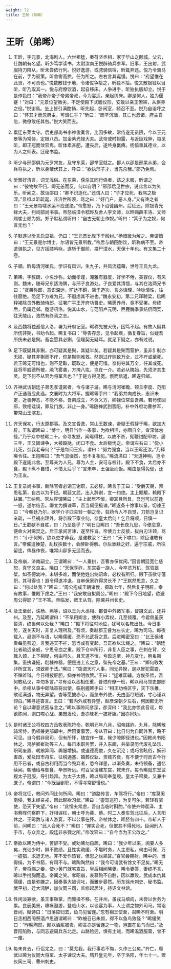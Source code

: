 ```yaml
---
weight: 72
title: 王昕（弟晞）
---
```


# 王昕（弟晞）

1. <span id="王昕（弟晞）-1"></span>
王昕，字元景，北海剧人。六世祖猛，秦苻坚丞相，家于华山之鄜城。父云，仕魏朝有名望。昕少笃学读书，太尉汝南王悦辟骑兵参军。旧事，王出射，武服持刀陪从，昕未尝依行列。悦好逸游，或骋骑信宿，昕辄弃还。悦乃令骑马在前，手为驱策。昕舍辔高拱，任为所之。左右言其诞慢。悦曰：“府望惟在此贤，不可责也。”悦数散钱于地，令诸佐争拾之，昕独不拾。悦又散银钱以目昕，昕乃取其一。悦与府僚饮酒，起自移床。人争进手，昕独执版却立。悦于是作色曰：“我帝孙帝子帝弟帝叔，今为宴适，亲起舆床。卿是何人，独为偃蹇！”对曰：“元景位望微劣，不足使殿下式瞻仪形，安敢以亲王僚寀，从厮养之役。”悦谢焉。坐上皆引满酣畅，昕先起，卧闲室，频召不至。悦乃自诣呼之曰：“怀其才而忽府主，可谓仁乎？”昕曰：“商辛沉湎，其亡也忽诸，府主自忽，微僚敢任其咎。”悦大笑而去。

2. <span id="王昕（弟晞）-2"></span>
累迁东莱太守。后吏部尚书李神俊奏言，比因多故，常侍遂无员限，今以王元景等为常侍，定限八员。加金紫光禄大夫。武帝或时袒露，与近臣戏狎，每见昕，即正冠而敛容焉。昕体素甚肥，遭丧后，遂终身羸瘠。杨愔重其德业，以为人之师表。迁秘书监。

3. <span id="王昕（弟晞）-3"></span>
昕少与邢邵俱为元罗宾友，及守东莱，邵举室就之。郡人以邵是邢杲从弟，会兵将执之，昕以身蔽伏其上，呼曰：“欲执邢子才，当先杀我。”邵乃免焉。

4. <span id="王昕（弟晞）-4"></span>
昕雅好清言，词无浅俗。在东莱，获杀其同行侣者，诘之未服，昕谓之曰：“彼物故不归，卿无恙而反，何以自明？”邢邵后见世宗，说此言以为笑乐。昕闻之，故诣邵曰：“卿不识造化。”还谓人曰：“子才应死，我骂之极深。”显祖以昕疏诞，非济世所须，骂之曰：“好门户，恶人身。”又有谗之者曰：“王元景每嗟水运不应遂绝。”帝愈怒，乃下诏徙幽州。后征还，除银青光禄大夫，判祠部尚书事。帝怒临漳令嵇晔及舍人李文师，以晔赐薛丰洛、文师赐崔士顺为奴。郑子默私谓昕曰：“自古无朝士作奴。”昕曰：“箕子为之奴，何言无也？”

5. <span id="王昕（弟晞）-5"></span>
子默遂以昕言启显祖，仍曰：“王元景比陛下于殷纣。”杨愔微为解之。帝谓愔曰：“王元景是尔博士，尔语皆元景所教。”帝后与朝臣酣饮，昕称病不至。帝遣骑执之，见方摇膝吟咏，遂斩于御前，投尸漳水，天保十年也。有文集二十卷。

6. <span id="王昕（弟晞）-6"></span>
子顗。昕母清河崔氏，学识有风训，生九子，并风流蕴藉，世号王氏九龙。

7. <span id="王昕（弟晞）-7"></span>
弟晞，字叔朗，小名沙弥。幼而孝谨，淹雅有器度，好学不倦，美容仪，有风则。魏末，随母兄东适海隅，与邢子良游处。子良爱其清悟，与其在洛两兄书曰：“贤弟弥郎，意识深远，旷达不羁，简于造次，言必诣理，吟咏情性，往往丽绝。恐足下方难为兄，不遐虑其不进也。”魏永安初，第二兄晖聘梁，启晞释褐除员外散骑侍郎，征署广平王开府功曹史。晞愿养母，竟不受署。母终后，仍属迁邺。遨游巩洛，悦其山水，与范阳卢元明、巨鹿魏季景结侣同契，往天陵山，浩然有终焉之志。

8. <span id="王昕（弟晞）-8"></span>
及西魏将独孤信入洛，署为开府记室。晞称先被犬伤，困笃不起。有故人疑其所伤非猘，书劝令起。晞复书曰：“辱告存念，见令起疾，循复眷旨，似疑吾所伤未必是猘。吾岂愿其必猘，但理契无疑耳。就足下疑之，亦有过说。

9. <span id="王昕（弟晞）-9"></span>
足下既疑其非猘，亦可疑其是猘，其疑半矣。若疑其是猘而营护，虽非犭制亦无损，疑其非猘而不疗，傥是猘则难救。然则过疗则致万全，过不疗或至死。若王晞无可惜也，则不足取，既取之，便是可惜。奈何夺其万全，任其或死。且将军威德所被，飚飞雾袭，方掩八竑，岂在一介。若必从隗始，先须济其生灵。足下何不从容为将军言也？”于是方得见宽。俄而信返，晞遂归邺。

10. <span id="王昕（弟晞）-10"></span>
齐神武访朝廷子弟忠孝谨密者，令与诸子游。晞与清河崔瞻、顿丘李度、范阳卢正通首应此选。文襄时为大将军，握晞等手曰：“我弟并向成长，志识未定，近善狎恶，不能不移。吾弟成立，不负义方，卿禄位常亚吾弟。若苟使回邪，致相诖误，罪及门族，非止一身。”晞随神武到晋阳，补中外府功曹参军，带常山王演友。

11. <span id="王昕（弟晞）-11"></span>
齐天保初，行太原郡事。及文宣昏逸，常山王数谏，帝疑王假辞于晞，欲加大辟。王私谓晞曰：“博士，明日当作一条事，为欲相活，亦图自全，宜深体勿怪。”乃于众中杖晞二十。帝寻发怒，闻晞得杖，以故不杀，髡鞭钳配甲坊。居三年，王又固谏争，大被殴挞，闭口不食。太后极忧之。帝谓左右曰：“傥小儿死，奈我老母何？”于是每问王疾，谓曰：“努力强食，当以王晞还汝。”乃释晞令往。王抱晞曰：“吾气息缀然，恐不复相见。”晞流涕曰：“天道神明，岂令殿下遂毙此舍。至尊亲为人兄，尊为人主，安可与校计。殿下不食，太后亦不食，殿下纵不自惜，不惜太后乎？”言未卒，王强坐而饭。晞由是得免徙，还为王友。

12. <span id="王昕（弟晞）-12"></span>
王复录尚书事，新除官者必诣王谢职，去必辞。晞言于王曰：“受爵天朝，拜恩私第，自古以为干纪。朝廷文武，出入辞谢，宜一约绝。主上颙颙，赖殿下扶翼。”王纳焉。常从容谓晞曰：“主上起居不恒，卿耳目所具，吾岂可以前逢一怒，遂尔结舌。卿宜为撰谏草，吾当伺便极谏。”晞遂条十馀事以呈。切谏王曰：“今朝廷乃尔，欲学介子匹夫轻一朝之命，狂药令人不自觉，刀箭岂复识亲疏，一旦祸出理外，将奈殿下家业何，奈皇太后何！乞且将顺，日慎一日。”王歔欷不自胜，曰：乃至是乎？”明日见晞曰：“吾长夜九思，今便息意。便命火对晞焚之。后王承间苦谏，遂至忤旨。帝使力士反接，拔白刃注颈，骂曰：“小子何知，欲以吏才非我，是谁教汝？”王曰：“天下噤口，除臣谁敢有言。”帝催遣捶楚，乱杖抶数十，会醉卧得解。尔后亵黩之好，遍于宗戚，所往留连，俾昼作夜，唯常山邸多无适而去。

13. <span id="王昕（弟晞）-13"></span>
及帝崩，济南嗣立。王谓晞曰：“一人垂拱，吾曹亦保优闲。”因言朝廷宽仁慈恕，真守文良主。晞曰：“天保享祚，东宫委一胡人，今卒览万机，驾驭雄桀。如圣德幼冲，未堪多难，而使他姓出纳诏命，必权有所归。殿下虽欲守藩职，其可得也！遐令得遂冲退，自审保家祚得灵长不？”王默然思念，久之曰：“何以处我？”晞曰：“周公抱成王朝诸侯，摄政七年，然后复子明辟，幸有故事，惟殿下虑之。”王曰：“我安敢自拟周公。”晞曰：“殿下今日地望，欲避周公得耶？”王不答。帝临发，敕王从驾，除晞并州长史。

14. <span id="王昕（弟晞）-14"></span>
及王至邺，诛杨、燕等，诏以王为大丞相、都督中外诸军事，督摄文武，还并州。及至，乃延晞谓曰：“不早用卿言，使群小弄权，几至倾覆。今君侧虽获暂清，终当何以处我？”晞曰：“殿下将往时地位，犹可以名教出处。今日事势，遂关天时，非复人理所及。”有顷，奏赵郡王睿为左长史，晞为司马。每夜载入，昼则不与语，以晞儒缓，恐不允武将之意。后进晞密室曰：“比王侯诸贵每见煎迫，言我违天不祥，恐当或有变起，吾正欲以法绳之。“晞曰：“朝廷比者疏远亲戚，宁思骨血之重。殿下仓卒所行，非复人臣之事，芒刺在背，交戟入颈，上下相疑，何由可久。且天道不恒，亏盈迭至，神几变化，肹蚃斯集。虽执谦挹，粃糠神器，便是违上玄之意，坠先帝之基。”王曰：“卿何敢发非所宜言，须致卿于法。”晞曰：“窃谓天时人事，同无异揆，是以冒犯雷霆，不惮斧钺。今日得披肝胆，抑亦神明攸赞。”王曰：“拯难匡辅，方俟圣哲，吾何敢私议，幸勿多言。”寻有诏以丞相任重，普进府僚一班，晞以司马领吏部郎中。丞相从事中郎陆杳将出使，临别握晞手曰：“相王功格区宇，天下乐推，歌谣满道，物无异望。杳等愿披赤心，而忽奉外使，无由面尽短诚，寸心谨以仰白。”晞寻述杳言。王曰：“若内外咸有异望，赵彦深朝夕左右，何因都无所论？自以卿意试密与言之。”晞以事隙问彦深，彦深曰：“我比亦惊此音谣，每欲陈闻，则口噤心战。弟既发论，吾亦昧死一披肝胆。”因亦同劝。

15. <span id="王昕（弟晞）-15"></span>
是时诸王公将校四方岳牧表陈符命。乾明元年八月，昭帝践祚。九月，除晞散骑常侍，仍领兼吏部郎中。后因奏事罢，帝从容曰：比日何为自同外客，略不可见。自今假非局司，但有所怀，随宜作一牒，候少隙即径进也。”因敕尚书阳休之、鸿胪卿崔劼等三人，每日本职务罢，并入东廊，共举录历代废礼坠乐、职司废置、朝飨异同、舆服增损。或道德高俊，久在沉沦；或巧言眩俗，妖邪害政，爰及田市舟车、征税通塞、婚葬仪轨、贵贱齐衰，有不便于时而古今行用不已者，或自古利用而当今毁弃者，悉令详思，以渐条奏，未待顿备，遇忆续闻。朝晡给与御食，毕景听远。时百官请建东宫，敕未许。每令晞就东堂监视太子冠服，导引趋拜。为太子太傅，晞以局司奉玺绶。皇太子释奠，又兼中庶子。帝谓曰：“今既当剧职，不得寻常舒慢也。”

16. <span id="王昕（弟晞）-16"></span>
帝将北征，敕问外间比何所闻。晞曰：“道路传言，车驾将行。”帝曰：“库莫奚南侵，我未经亲戎，因此聊欲习武。”晞曰：“銮驾巡狩，为复可尔，若轻有驱使，恐天下失望。”帝曰：“此懦夫常虑，吾自当临时斟酌。”帝使齐帅裴泽、主书蔡晖伺察群下，好相诬枉，朝士呼为裴、蔡。时二人奏车驾北征后，人言阳休之、王晞数与诸人游宴，不以公事在怀。帝杖休之、晞胫各四十。帝斩人于前，问晞曰：“此人合死不？”晞曰：“罪实合死，但恨其不得死地。臣闻刑人于市，与众弃之，殿廷非杀戮之所。”帝改容曰：“自今当为王公改之。”

17. <span id="王昕（弟晞）-17"></span>
帝欲以晞为侍中，苦辞不受。或劝晞勿自疏，晞曰：“我少年以来，阅要人多矣，充诎少时，鲜不败绩。且性实疏缓，不堪时务，人主恩私，何由可保，万一披猖，求退无地。非不爱作热官，但思之烂熟耳。”百官尝赐射，晞中的，当得绢，为不书箭，有司不与。晞陶陶然曰：“我今可谓武有馀文不足矣。”晞无子，帝将赐之妾，使小黄门就宅宣旨，皇后相闻晞妻。晞令妻答，妻终不言，晞以手拊胸而退。帝闻之笑。孝昭崩，哀慕殆不自胜，因以羸败。武成本仇其儒缓，由是弥嫌之，因奏事大被诃叱，而雅步晏然。历东徐州刺史、秘书监。武平初，迁大鸿胪，加仪同三司，监修起居注，待诏文林馆。

18. <span id="王昕（弟晞）-18"></span>
性闲淡寡欲，虽王事鞅掌，而雅操不移。在并州，虽戎马填闾，未尝以世务为累。良辰美景，啸咏遨游，登临山水，以谈宴为事，人士谓之物外司马。常诣晋祠，赋诗曰：“日落应归去，鱼鸟见留连。”忽有相王使至，召晞不时至。明日丞相西阁祭酒卢思道谓晞曰：“昨被召已朱颜，得不以鱼鸟致怪？”晞缓笑曰：“昨晚陶然，颇以酒浆被责，卿辈亦是留连之一物，岂直在鱼鸟而已。”及晋阳陷败，与同志避周兵东北走。山路险迥，惧有土贼，而晞温酒服膏，曾不一废。

19. <span id="王昕（弟晞）-19"></span>
每未肯去，行侣尤之，曰：“莫尤我，我行事若不悔，久作三公矣。”齐亡，周武以晞为仪同大将军、太子谏议大夫。隋开皇元年，卒于洛阳，年七十一。赠仪同三司、曹州刺史。
